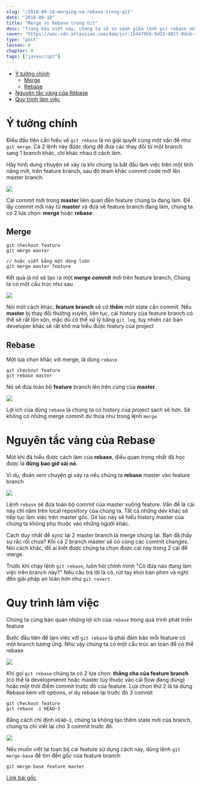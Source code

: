 ```yaml
---
slug: "/2018-09-18-merging-va-rebase-trong-git"
date: "2018-09-18"
title: "Merge vs Rebase trong Git"
desc: "Trong bài viết này, chúng ta sẽ so sánh giữa lệnh git rebase với git merge, những trường hợp ta có thể áp dụng rebase trong quá trình làm việc với git"
cover: "https://wac-cdn.atlassian.com/dam/jcr:15447956-9d33-4817-9dc6-fd6c86f24240/hero.svg"
type: "post"
lesson: 0
chapter: 0
tags: ["javascript"]
---
```


<!-- TOC -->

- [Ý tưởng chính](#ý-tưởng-chính)
  - [Merge](#merge)
  - [Rebase](#rebase)
- [Nguyên tắc vàng của Rebase](#nguyên-tắc-vàng-của-rebase)
- [Quy trình làm việc](#quy-trình-làm-việc)

<!-- /TOC -->

# Ý tưởng chính

Điều đầu tiên cần hiểu về `git rebase` là nó giải quyết cùng một vấn đề như `git merge`. Cả 2 lệnh này được dùng để đưa các thay đổi từ một branch sang 1 branch khác, chỉ khác nhau ở cách làm.

Hãy hình dung chuyện sẽ xảy ra khi chúng ta bắt đầu làm việc trên một tính năng mới, trên feature branch, sau đó team khác commit code mới lên master branch.

![](https://wac-cdn.atlassian.com/dam/jcr:01b0b04e-64f3-4659-af21-c4d86bc7cb0b/01.svg)

Cái commit mới trong **master** liên quan đến feature chúng ta đang làm. Để lấy commit mới này từ **master** và đưa về feature branch đang làm, chúng ta có 2 lựa chọn: **merge** hoặc **rebase**

## Merge

```git
git checkout feature
git merge master

// hoặc viết bằng một dòng luôn
git merge master feature
```

Kết quả là nó sẽ tạo ra một **merge commit** mới trên feature branch, Chúng ta có một cấu trúc như sau

![](https://wac-cdn.atlassian.com/dam/jcr:e229fef6-2c2f-4a4f-b270-e1e1baa94055/02.svg)

Nói một cách khác, **feature branch** sẽ có **thêm** một state cần commit. Nếu **master** bị thay đổi thường xuyên, liên tục, cái history của feature branch  có thể sẽ rất lộn xộn, mặc dù có thể xử lý bằng `git log`, tuy nhiên các bạn developer khác sẽ rất khó mà hiểu được history của project

## Rebase

Một lựa chọn khác với merge, là dùng `rebase`

```git
git checkout feature
git rebase master
```

Nó sẽ đưa toàn bộ **feature** branch lên trên cùng của **master**.

![](https://wac-cdn.atlassian.com/dam/jcr:5b153a22-38be-40d0-aec8-5f2fffc771e5/03.svg)

Lợi ích của dùng `rebase` là chúng ta có history của project sạch sẽ hơn. Sẽ không có những merge commit dư thừa như trong lệnh `merge`.

# Nguyên tắc vàng của Rebase

Một khi đã hiểu được cách làm của **rebase**, điều quan trọng nhất đã học được là **đừng bao giờ xài nó**.

Ví dụ, đoán xem chuyện gì xảy ra nếu chúng ta **rebase** master vào feature branch

![](https://wac-cdn.atlassian.com/dam/jcr:1d22f018-b2c7-4096-9db1-c54940cf4f4e/05.svg)

Lệnh `rebase` sẽ đưa toàn bộ commit của master xuống feature. Vấn đề là cái này chỉ nằm trên local repository của chúng ta. Tất cả những dev khác sẽ tiếp tục làm việc trên master gốc. Git lúc này sẽ hiểu history master của chúng ta không phụ thuộc vào những người khác.

Cách duy nhất để sync lại 2 master branch là merge chúng lại. Bạn đã thấy sự rắc rối chưa? Khi cả 2 branch master sẽ có cùng các commit changes. Nói cách khác, đố ai biết được chúng ta chọn được cái này trong 2 cái để merge.

Trước khi chạy lệnh `git rebase`, luôn hỏi chính mình "Có đứa nào đang làm việc trên branch này?" Nếu câu trả lời là có, rút tay khỏi bàn phím và nghĩ đến giải pháp an toàn hơn như `git revert`

# Quy trình làm việc

Chúng ta cùng bàn quan những lợi ích của `rebase` trong quá trình phát triển feature

Bước đầu tiên để làm việc với `git rebase` là phải đảm bảo mỗi feature có một branch tương ứng. Như vậy chúng ta có một cấu trúc an toàn để có thể rebase

![](https://wac-cdn.atlassian.com/dam/jcr:6af9de07-088b-4f8b-97a7-b66569a9e4ac/06.svg)

Khi gọi `git rebase` chúng ta có 2 lựa chọn: **thằng cha của feature branch** (có thể là developmennt hoặc master tùy thuộc vào cái flow đang dùng) hoặc một thời điểm commit trước đó của feature. Lựa chọn thứ 2 là ta dùng Rebase kèm với options, ví dụ rebase lại trước đó 3 commit

```git
git checkout feature
git rebase -i HEAD~3
```

Bằng cách chỉ định `HEAD~3`, chúng ta không tạo thêm state mới của branch, chúng ta chỉ viết lại cho 3 commit trước đó.

![](https://wac-cdn.atlassian.com/dam/jcr:079532c4-2594-40ed-a5c4-0e3621b9edff/07.svg)

Nếu muốn viết lại toạn bộ cái feature sử dụng cách này, dùng lệnh `git merge-base` để tìm đến gốc của feature branch

```git
git merge-base feature master
```

[Link bài gốc](https://www.atlassian.com/git/tutorials/merging-vs-rebasing)